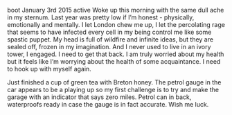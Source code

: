 boot
January 3rd 2015
active
Woke up this morning with the same dull ache in my sternum. Last year was pretty low if I’m honest - physically, emotionally and mentally. I let London chew me up, I let the percolating rage that seems to have infected every cell in my being control me like some spastic puppet. My head is full of wildfire and infinite ideas, but they are sealed off, frozen in my imagination. And I never used to live in an ivory tower, I engaged. I need to get that back. I am truly worried about my health but it feels like I’m worrying about the health of some acquaintance. I need to hook up with myself again.

Just finished a cup of green tea with Breton honey. The petrol gauge in the car appears to be a playing up so my first challenge is to try and make the garage with an indicator that says zero miles. Petrol can in back, waterproofs ready in case the gauge is in fact accurate. Wish me luck.
